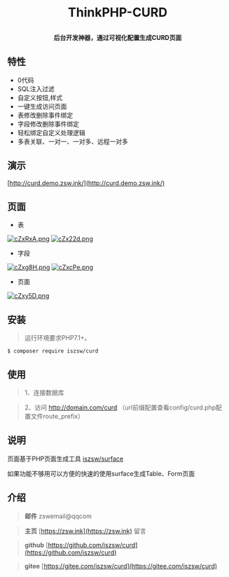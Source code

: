 <h1 align="center" style="margin: 30px 0 30px; font-weight: bold;">ThinkPHP-CURD</h1>
<h4 align="center">后台开发神器，通过可视化配置生成CURD页面</h4>

## 特性

- 0代码
- SQL注入过滤
- 自定义按钮,样式
- 一键生成访问页面
- 表修改删除事件绑定
- 字段修改删除事件绑定
- 轻松绑定自定义处理逻辑
- 多表关联、一对一、一对多、远程一对多

## 演示

[http://curd.demo.zsw.ink/](http://curd.demo.zsw.ink/)


## 页面

- 表

[![cZxRxA.png](https://z3.ax1x.com/2021/04/02/cZxRxA.png)](https://z3.ax1x.com/2021/04/02/cZxRxA.png)
[![cZx22d.png](https://z3.ax1x.com/2021/04/02/cZx22d.png)](https://z3.ax1x.com/2021/04/02/cZx22d.png)

- 字段

[![cZxg8H.png](https://z3.ax1x.com/2021/04/02/cZxg8H.png)](https://z3.ax1x.com/2021/04/02/cZxg8H.png)
[![cZxcPe.png](https://z3.ax1x.com/2021/04/02/cZxcPe.png)](https://z3.ax1x.com/2021/04/02/cZxcPe.png)

- 页面

[![cZxy5D.png](https://z3.ax1x.com/2021/04/02/cZxy5D.png)](https://z3.ax1x.com/2021/04/02/cZxy5D.png)


## 安装

> 运行环境要求PHP7.1+。

```shell
$ composer require iszsw/curd
```

## 使用

> 1、连接数据库

> 2、访问 http://domain.com/curd  （url前缀配置查看config/curd.php配置文件route_prefix）


## 说明

页面基于PHP页面生成工具 [iszsw/surface](https://gitee.com/iszsw/surface) 

如果功能不够用可以方便的快速的使用surface生成Table、Form页面

## 介绍

> **邮件** zswemail@qqcom

> **主页**  [https://zsw.ink](https://zsw.ink) 留言

> **github**  [https://github.com/iszsw/curd](https://github.com/iszsw/curd)

> **gitee**  [https://gitee.com/iszsw/curd](https://gitee.com/iszsw/curd)
